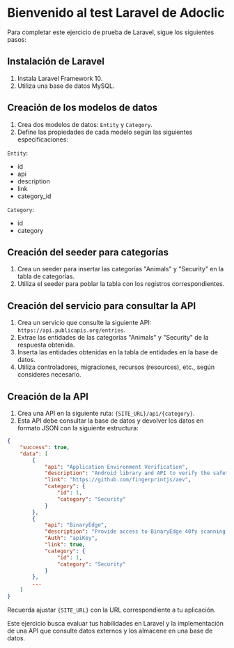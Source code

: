 # Bienvenido al test Laravel de Adoclic

Para completar este ejercicio de prueba de Laravel, sigue los siguientes pasos:

## Instalación de Laravel
1. Instala Laravel Framework 10.
2. Utiliza una base de datos MySQL.

## Creación de los modelos de datos
1. Crea dos modelos de datos: `Entity` y `Category`.
2. Define las propiedades de cada modelo según las siguientes especificaciones:

`Entity`:
- id
- api
- description
- link
- category_id

`Category`:
- id
- category

## Creación del seeder para categorías
1. Crea un seeder para insertar las categorías "Animals" y "Security" en la tabla de categorías.
2. Utiliza el seeder para poblar la tabla con los registros correspondientes.

## Creación del servicio para consultar la API
1. Crea un servicio que consulte la siguiente API: `https://api.publicapis.org/entries`.
2. Extrae las entidades de las categorías "Animals" y "Security" de la respuesta obtenida.
3. Inserta las entidades obtenidas en la tabla de entidades en la base de datos.
4. Utiliza controladores, migraciones, recursos (resources), etc., según consideres necesario.

## Creación de la API
1. Crea una API en la siguiente ruta: `{SITE_URL}/api/{category}`.
2. Esta API debe consultar la base de datos y devolver los datos en formato JSON con la siguiente estructura:

```json
{
    "success": true,
    "data": [
        {
            "api": "Application Environment Verification",
            "description": "Android library and API to verify the safety of user devices, detect rooted devices and other risks",
            "link": "https://github.com/fingerprintjs/aev",
            "category": {
                "id": 1,
                "category": "Security"
            }
        },
        {
            "api": "BinaryEdge",
            "description": "Provide access to BinaryEdge 40fy scanning platform",
            "Auth": "apiKey",
            "link": true,
            "category": {
                "id": 1,
                "category": "Security"
            }
        },
        ...
    ]
}
```

Recuerda ajustar `{SITE_URL}` con la URL correspondiente a tu aplicación.

Este ejercicio busca evaluar tus habilidades en Laravel y la implementación de una API que consulte datos externos y los almacene en una base de datos.
